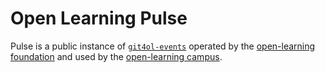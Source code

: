 # Open Learning Pulse

Pulse is a public instance of [`git4ol-events`](//github.com/open-learning/git4ol-events) operated by the [open-learning foundation](//github.com/open-learning/foundation) and used by the [open-learning campus](//github.com/open-learning/campus).
